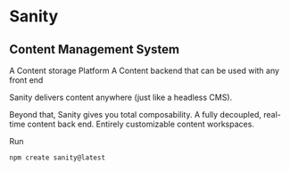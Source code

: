 # Sanity

## Content Management System

A Content storage Platform
A Content backend that can be used with any front end

Sanity delivers content anywhere (just like a headless CMS).

Beyond that, Sanity gives you total composability. A fully decoupled, real-time content back end. Entirely customizable content workspaces.

Run

```
npm create sanity@latest
```

